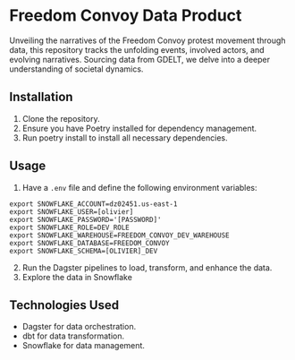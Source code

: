 # Freedom Convoy Data Product

Unveiling the narratives of the Freedom Convoy protest movement through data, this repository tracks the unfolding events, involved actors, and evolving narratives. Sourcing data from GDELT, we delve into a deeper understanding of societal dynamics.

## Installation
1. Clone the repository.
2. Ensure you have Poetry installed for dependency management.
3. Run poetry install to install all necessary dependencies.

## Usage
1. Have a `.env` file and define the following environment variables:
```
export SNOWFLAKE_ACCOUNT=dz02451.us-east-1
export SNOWFLAKE_USER=[olivier]
export SNOWFLAKE_PASSWORD='[PASSWORD]'
export SNOWFLAKE_ROLE=DEV_ROLE
export SNOWFLAKE_WAREHOUSE=FREEDOM_CONVOY_DEV_WAREHOUSE
export SNOWFLAKE_DATABASE=FREEDOM_CONVOY
export SNOWFLAKE_SCHEMA=[OLIVIER]_DEV
```
2. Run the Dagster pipelines to load, transform, and enhance the data.
3. Explore the data in Snowflake

## Technologies Used
- Dagster for data orchestration.
- dbt for data transformation.
- Snowflake for data management.
